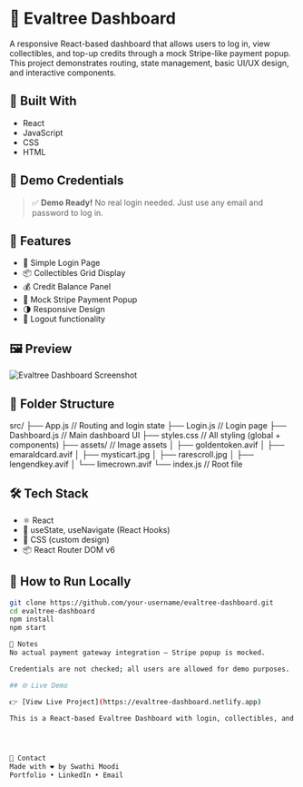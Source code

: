 # 🌿 Evaltree Dashboard

A responsive React-based dashboard that allows users to log in, view collectibles, and top-up credits through a mock Stripe-like payment popup. This project demonstrates routing, state management, basic UI/UX design, and interactive components.
## 🚀 Built With
- React
- JavaScript
- CSS
- HTML

## 🔑 Demo Credentials

> ✅ **Demo Ready!** No real login needed. Just use any email and password to log in.

## 🚀 Features

- 🔐 Simple Login Page
- 📦 Collectibles Grid Display
- 💰 Credit Balance Panel
- 🧾 Mock Stripe Payment Popup
- 🌗 Responsive Design
- 🔄 Logout functionality

## 🖼️ Preview

![Evaltree Dashboard Screenshot](./screenshot.png)

## 📂 Folder Structure

src/
├── App.js // Routing and login state
├── Login.js // Login page
├── Dashboard.js // Main dashboard UI
├── styles.css // All styling (global + components)
├── assets/ // Image assets
│ ├── goldentoken.avif
│ ├── emaraldcard.avif
│ ├── mysticart.jpg
│ ├── rarescroll.jpg
│ ├── lengendkey.avif
│ └── limecrown.avif
└── index.js // Root file


## 🛠️ Tech Stack

- ⚛️ React
- 🧠 useState, useNavigate (React Hooks)
- 💅 CSS (custom design)
- 📦 React Router DOM v6

## 🧪 How to Run Locally

```bash
git clone https://github.com/your-username/evaltree-dashboard.git
cd evaltree-dashboard
npm install
npm start

📝 Notes
No actual payment gateway integration — Stripe popup is mocked.

Credentials are not checked; all users are allowed for demo purposes.

## 🌐 Live Demo

👉 [View Live Project](https://evaltree-dashboard.netlify.app)

This is a React-based Evaltree Dashboard with login, collectibles, and mock payment integration.




📧 Contact
Made with ❤️ by Swathi Moodi
Portfolio • LinkedIn • Email





